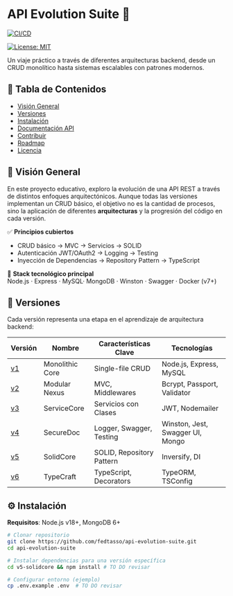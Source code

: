 # API Evolution Suite 🚀

[![CI/CD](https://github.com/fedtasso/api-evolution-suite/actions/workflows/main.yml/badge.svg)](https://github.com/fedtasso/api-evolution-suite/actions) 
<!-- TO DO, crear el workflows -->
[![License: MIT](https://img.shields.io/badge/License-MIT-blue.svg)](https://opensource.org/licenses/MIT)

Un viaje práctico a través de diferentes arquitecturas backend, desde un CRUD monolítico hasta sistemas escalables con patrones modernos.

## 📌 Tabla de Contenidos
- [Visión General](#-visión-general)
- [Versiones](#-versiones)
- [Instalación](#-instalación)
- [Documentación API](#-documentación-api)  <!-- TO DO completar -->
- [Contribuir](#-contribuir)
- [Roadmap](#-roadmap)
- [Licencia](#-licencia)

## 🚩 Visión General
En este proyecto educativo, exploro la evolución de una API REST a través de distintos enfoques arquitectónicos. Aunque todas las versiones implementan un CRUD básico, el objetivo no es la cantidad de procesos, sino la aplicación de diferentes **arquitecturas** y la progresión del código en cada versión.

✅ **Principios cubiertos**  
- CRUD básico → MVC → Servicios → SOLID  
- Autenticación JWT/OAuth2 → Logging → Testing  
- Inyección de Dependencias → Repository Pattern → TypeScript  

🔧 **Stack tecnológico principal**  
Node.js · Express · MySQL· MongoDB · Winston · Swagger · Docker (v7+)

## 🧩 Versiones
Cada versión representa una etapa en el aprendizaje de arquitectura backend:

| Versión | Nombre              | Características Clave                          | Tecnologías                     |
|---------|---------------------|------------------------------------------------|---------------------------------|
| [v1](/v1-monolithic-core) | Monolithic Core     | Single-file CRUD                               | Node.js, Express, MySQL           |
| [v2](/v2-modular-nexus)   | Modular Nexus       | MVC, Middlewares                               | Bcrypt, Passport, Validator       |
| [v3](/v3-service-core)    | ServiceCore         | Servicios con Clases                           | JWT, Nodemailer                   |
| [v4](/v4-securedoc)       | SecureDoc           | Logger, Swagger, Testing                       | Winston, Jest, Swagger UI, Mongo  |
| [v5](/v5-solidcore)       | SolidCore           | SOLID, Repository Pattern                      | Inversify, DI                     |
| [v6](/v6-typecraft)       | TypeCraft           | TypeScript, Decorators                         | TypeORM, TSConfig                 |

## ⚙️ Instalación
**Requisitos**: Node.js v18+, MongoDB 6+

```bash
# Clonar repositorio
git clone https://github.com/fedtasso/api-evolution-suite.git
cd api-evolution-suite

# Instalar dependencias para una versión específica
cd v5-solidcore && npm install # TO DO revisar

# Configurar entorno (ejemplo)
cp .env.example .env  # TO DO revisar